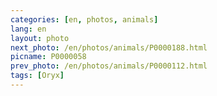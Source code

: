 ```yaml
---
categories: [en, photos, animals]
lang: en
layout: photo
next_photo: /en/photos/animals/P0000188.html
picname: P0000058
prev_photo: /en/photos/animals/P0000112.html
tags: [Oryx]
---
```

